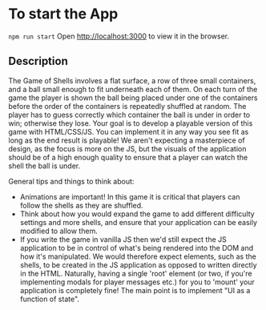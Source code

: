 # To start the App
`npm run start`
Open [http://localhost:3000](http://localhost:3000) to view it in the browser.

## Description

The Game of Shells involves a flat surface, a row of three small containers, and a ball small enough to fit underneath each of them.
On each turn of the game the player is shown the ball being placed under one of the containers before the order of the containers is repeatedly shuffled at random.
The player has to guess correctly which container the ball is under in order to win; otherwise they lose.
Your goal is to develop a playable version of this game with HTML/CSS/JS.
You can implement it in any way you see fit as long as the end result is playable!
We aren't expecting a masterpiece of design, as the focus is more on the JS, but the visuals of the application should be of a high enough quality to ensure that a player can watch the shell the ball is under.

General tips and things to think about:

- Animations are important! In this game it is critical that players can follow the shells as they are shuffled.
- Think about how you would expand the game to add different difficulty settings and more shells, and ensure that your application can be easily modified to allow them.
- If you write the game in vanilla JS then we'd still expect the JS application to be in control of what's being rendered into the DOM and how it's manipulated.
   We would therefore expect elements, such as the shells, to be created in the JS application as opposed to written directly in the HTML.
   Naturally, having a single 'root' element (or two, if you're implementing modals for player messages etc.) for you to 'mount' your application is completely fine!
   The main point is to implement "UI as a function of state".